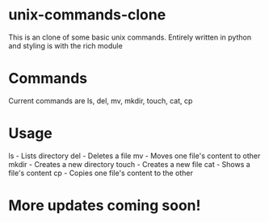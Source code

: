 # unix-commands-clone

This is an clone of some basic unix commands.
Entirely written in python and styling is with the rich module

# Commands

Current commands are 
ls, del, mv, mkdir, touch, cat, cp

# Usage

ls - Lists directory
del - Deletes a file
mv - Moves one file's content to other
mkdir - Creates a new directory
touch - Creates a new file
cat - Shows a file's content
cp - Copies one file's content to the other

# More updates coming soon!
